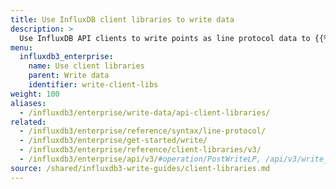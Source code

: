 ```yaml
---
title: Use InfluxDB client libraries to write data
description: >
  Use InfluxDB API clients to write points as line protocol data to {{% product-name %}}.
menu:
  influxdb3_enterprise:
    name: Use client libraries
    parent: Write data
    identifier: write-client-libs
weight: 100
aliases:
  - /influxdb3/enterprise/write-data/api-client-libraries/
related:
  - /influxdb3/enterprise/reference/syntax/line-protocol/
  - /influxdb3/enterprise/get-started/write/
  - /influxdb3/enterprise/reference/client-libraries/v3/
  - /influxdb3/enterprise/api/v3/#operation/PostWriteLP, /api/v3/write_lp endpoint
source: /shared/influxdb3-write-guides/client-libraries.md
---
```


<!--
The content for this page is at
// SOURCE content/shared/influxdb3-write-guides/client-libraries.md
-->